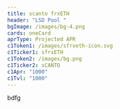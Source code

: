 ```yaml
---
title: scanto frxETH
header: "LSD Pool "
bgImage: /images/bg-4.png
cards: oneCard
aprType: Projected APR
c1Token1: /images/sfrxeth-icon.svg
c1Ticker1: sfrxETH
c1Token2: /images/bg.png
c1Ticker2: sCANTO
c1Apr: "1000"
c1Tvl: "1000"
---
```

b﻿dfg